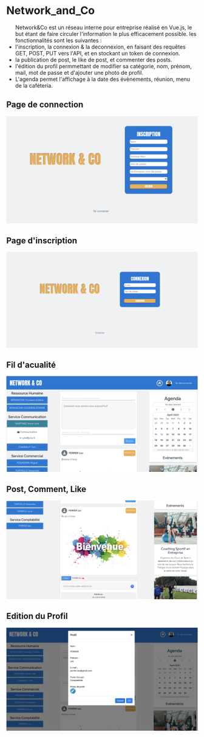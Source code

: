 # Network_and_Co

<ul> Network&Co est un réseau interne pour entreprise réalisé en Vue.js, le but étant de faire circuler l'information le plus efficacement possible.
  les fonctionnalités sont les suivantes : 
  <li> l'inscription, la connexion & la deconnexion, en faisant des requêtes GET, POST, PUT vers l'API, et en stockant un token de connexion.</li>
  <li> la publication de post, le like de post, et commenter des posts.</li>
  <li>  l'édition du profil permmettant de modifier sa catégorie, nom, prénom, mail, mot de passe et d'ajouter une photo de profil.</li>
  <li>  L'agenda permet l'affichage à la date des évènements, réunion, menu de la caféteria.</li>
  </ul>
  
<h2> Page de connection </h2>
<img src='./network&co_connection.png'>

<h2> Page d'inscription </h2>
<img src='./network&co_subscribe.png'>

<h2> Fil d'acualité </h2>
<img src='./network&co_home.png'>

<h2> Post, Comment, Like </h2>
<img src='./network&co_post_comment_like.png'>

<h2> Edition du Profil </h2>
<img src='./network&co_editprofil.png'>

